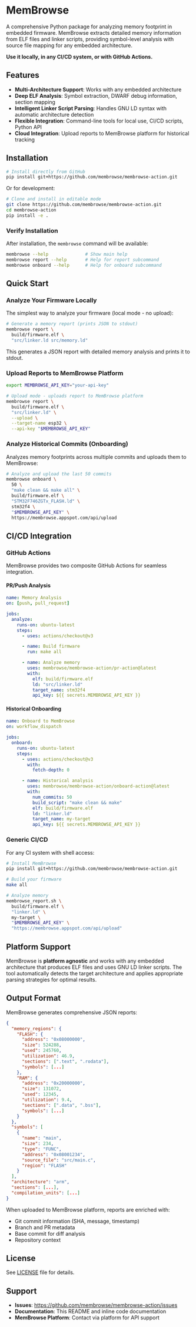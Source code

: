 # MemBrowse

A comprehensive Python package for analyzing memory footprint in embedded firmware. MemBrowse extracts detailed memory information from ELF files and linker scripts, providing symbol-level analysis with source file mapping for any embedded architecture.

**Use it locally, in any CI/CD system, or with GitHub Actions.**

## Features

- **Multi-Architecture Support**: Works with any embedded architecture
- **Deep ELF Analysis**: Symbol extraction, DWARF debug information, section mapping
- **Intelligent Linker Script Parsing**: Handles GNU LD syntax with automatic architecture detection
- **Flexible Integration**: Command-line tools for local use, CI/CD scripts, Python API
- **Cloud Integration**: Upload reports to MemBrowse platform for historical tracking

## Installation

```bash
# Install directly from GitHub
pip install git+https://github.com/membrowse/membrowse-action.git
```

Or for development:

```bash
# Clone and install in editable mode
git clone https://github.com/membrowse/membrowse-action.git
cd membrowse-action
pip install -e .
```

### Verify Installation

After installation, the `membrowse` command will be available:

```bash
membrowse --help              # Show main help
membrowse report --help       # Help for report subcommand
membrowse onboard --help      # Help for onboard subcommand
```

## Quick Start

### Analyze Your Firmware Locally

The simplest way to analyze your firmware (local mode - no upload):

```bash
# Generate a memory report (prints JSON to stdout)
membrowse report \
  build/firmware.elf \
  "src/linker.ld src/memory.ld"
```

This generates a JSON report with detailed memory analysis and prints it to stdout.

### Upload Reports to MemBrowse Platform

```bash
export MEMBROWSE_API_KEY="your-api-key"

# Upload mode - uploads report to MemBrowse platform
membrowse report \
  build/firmware.elf \
  "src/linker.ld" \
  --upload \
  --target-name esp32 \
  --api-key "$MEMBROWSE_API_KEY"
```

### Analyze Historical Commits (Onboarding)

Analyzes memory footprints across multiple commits and uploads them to MemBrowse:

```bash
# Analyze and upload the last 50 commits
membrowse onboard \
  50 \
  "make clean && make all" \
  build/firmware.elf \
  "STM32F746ZGTx_FLASH.ld" \
  stm32f4 \
  "$MEMBROWSE_API_KEY" \
  https://membrowse.appspot.com/api/upload
```


## CI/CD Integration

### GitHub Actions

MemBrowse provides two composite GitHub Actions for seamless integration.

#### PR/Push Analysis

```yaml
name: Memory Analysis
on: [push, pull_request]

jobs:
  analyze:
    runs-on: ubuntu-latest
    steps:
      - uses: actions/checkout@v3

      - name: Build firmware
        run: make all

      - name: Analyze memory
        uses: membrowse/membrowse-action/pr-action@latest
        with:
          elf: build/firmware.elf
          ld: "src/linker.ld"
          target_name: stm32f4
          api_key: ${{ secrets.MEMBROWSE_API_KEY }}
```

#### Historical Onboarding

```yaml
name: Onboard to MemBrowse
on: workflow_dispatch

jobs:
  onboard:
    runs-on: ubuntu-latest
    steps:
      - uses: actions/checkout@v3
        with:
          fetch-depth: 0

      - name: Historical analysis
        uses: membrowse/membrowse-action/onboard-action@latest
        with:
          num_commits: 50
          build_script: "make clean && make"
          elf: build/firmware.elf
          ld: "linker.ld"
          target_name: my-target
          api_key: ${{ secrets.MEMBROWSE_API_KEY }}
```

### Generic CI/CD

For any CI system with shell access:

```bash
# Install MemBrowse
pip install git+https://github.com/membrowse/membrowse-action.git

# Build your firmware
make all

# Analyze memory
membrowse_report.sh \
  build/firmware.elf \
  "linker.ld" \
  my-target \
  "$MEMBROWSE_API_KEY" \
  "https://membrowse.appspot.com/api/upload"
```

## Platform Support

MemBrowse is **platform agnostic** and works with any embedded architecture that produces ELF files and uses GNU LD linker scripts. The tool automatically detects the target architecture and applies appropriate parsing strategies for optimal results.

## Output Format

MemBrowse generates comprehensive JSON reports:

```json
{
  "memory_regions": {
    "FLASH": {
      "address": "0x08000000",
      "size": 524288,
      "used": 245760,
      "utilization": 46.9,
      "sections": [".text", ".rodata"],
      "symbols": [...]
    },
    "RAM": {
      "address": "0x20000000",
      "size": 131072,
      "used": 12345,
      "utilization": 9.4,
      "sections": [".data", ".bss"],
      "symbols": [...]
    }
  },
  "symbols": [
    {
      "name": "main",
      "size": 234,
      "type": "FUNC",
      "address": "0x08001234",
      "source_file": "src/main.c",
      "region": "FLASH"
    }
  ],
  "architecture": "arm",
  "sections": [...],
  "compilation_units": [...]
}
```

When uploaded to MemBrowse platform, reports are enriched with:
- Git commit information (SHA, message, timestamp)
- Branch and PR metadata
- Base commit for diff analysis
- Repository context

## License

See [LICENSE](LICENSE) file for details.

## Support

- **Issues**: https://github.com/membrowse/membrowse-action/issues
- **Documentation**: This README and inline code documentation
- **MemBrowse Platform**: Contact via platform for API support
